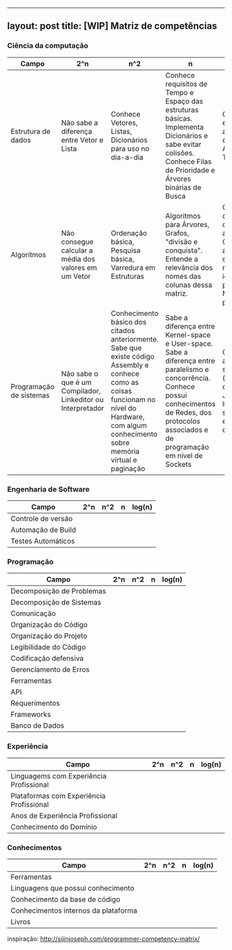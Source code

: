 ----
layout: post
title: [WIP] Matriz de competências
----

###  Ciência da computação
| Campo                   | 2^n | n^2 | n   | log(n) | 
| -----                   | --- | --- | --- | ------ | 
| Estrutura de dados      | Não sabe a diferença entre Vetor e Lista | Conhece Vetores, Listas, Dicionários para uso no dia-a-dia | Conhece requisitos de Tempo e Espaço das estruturas básicas. Implementa Dicionários e sabe evitar colisões. Conhece Filas de Prioridade e Árvores binárias de Busca | Conhece estruturas avançadas como B-trees, AVL/Red-Black Trees, etc | 
| Algoritmos              | Não consegue calcular a média dos valores em um Vetor | Ordenação básica, Pesquisa básica, Varredura em Estruturas | Algoritmos para Árvores, Grafos, "divisão e conquista". Entende a relevância dos nomes das colunas dessa matriz. | Conhece bem os algoritmos da célula anterior. Conhece bem algoritmos de computação numérica, identifica problemas Não-probabilísticos | 
| Programação de sistemas | Não sabe o que é um Compilador, Linkeditor ou Interpretador | Conhecimento básico dos citados anteriormente. Sabe que existe código Assembly e conhece como as coisas funcionam no nível do Hardware, com algum conhecimento sobre memória virtual e paginação | Sabe a diferença entre Kernel-space e User-space. Sabe a diferença entre paralelismo e concorrência. Conhece possui conhecimentos de Redes, dos protocolos associados e de programação em nível de Sockets | Conhece toda a pilha do sistema (hardware, código binário, JIT, coleta de lixo, heap, stack, endereçamento de memória | 

### Engenharia de Software
| Campo              | 2^n | n^2 | n   | log(n) | 
| -----              | --- | --- | --- | ------ | 
| Controle de versão |     |     |     |        | 
| Automação de Build |     |     |     |        | 
| Testes Automáticos |     |     |     |        | 

### Programação
| Campo                     | 2^n | n^2 | n   | log(n) | 
| -----                     | --- | --- | --- | ------ | 
| Decomposição de Problemas |     |     |     |        | 
| Decomposição de Sistemas  |     |     |     |        | 
| Comunicação               |     |     |     |        | 
| Organização do Código     |     |     |     |        | 
| Organização do Projeto    |     |     |     |        | 
| Legibilidade do Código    |     |     |     |        | 
| Codificação defensiva     |     |     |     |        |
| Gerenciamento de Erros    |     |     |     |        |
| Ferramentas               |     |     |     |        |
| API                       |     |     |     |        |
| Requerimentos             |     |     |     |        |
| Frameworks                |     |     |     |        |
| Banco de Dados            |     |     |     |        |


### Experiência
| Campo                                    | 2^n | n^2 | n   | log(n) |
| -----                                    | --- | --- | --- | ------ |
| Linguagems com Experiência Profissional  |     |     |     |        |
| Plataformas com Experiência Profissional |     |     |     |        |
| Anos de Experiência Profissional         |     |     |     |        |
| Conhecimento do Domínio                  |     |     |     |        |

### Conhecimentos
| Campo                                | 2^n | n^2 | n   | log(n) |
| -----                                | --- | --- | --- | ------ |
| Ferramentas                          |     |     |     |        |
| Linguagens que possui conhecimento   |     |     |     |        |
| Conhecimento da base de código       |     |     |     |        |
| Conhecimentos internos da plataforma |     |     |     |        |
| Livros                               |     |     |     |        |

inspiração: http://sijinjoseph.com/programmer-competency-matrix/

